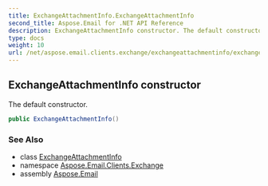 ```yaml
---
title: ExchangeAttachmentInfo.ExchangeAttachmentInfo
second_title: Aspose.Email for .NET API Reference
description: ExchangeAttachmentInfo constructor. The default constructor
type: docs
weight: 10
url: /net/aspose.email.clients.exchange/exchangeattachmentinfo/exchangeattachmentinfo/
---
```

## ExchangeAttachmentInfo constructor

The default constructor.

```csharp
public ExchangeAttachmentInfo()
```

### See Also

* class [ExchangeAttachmentInfo](../)
* namespace [Aspose.Email.Clients.Exchange](../../exchangeattachmentinfo/)
* assembly [Aspose.Email](../../../)


